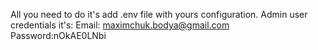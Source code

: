 All you need to do it's add .env file with yours configuration. Admin user credentials it's:  Email: maximchuk.bodya@gmail.com Password:nOkAE0LNbi
